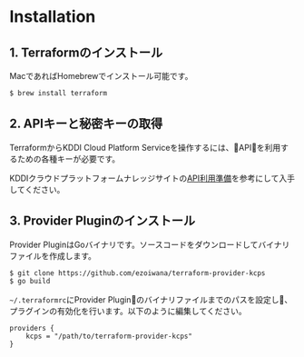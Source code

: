 # Installation

## 1. Terraformのインストール

MacであればHomebrewでインストール可能です。

```sh
$ brew install terraform
```


## 2. APIキーと秘密キーの取得

TerraformからKDDI Cloud Platform Serviceを操作するには、APIを利用するための各種キーが必要です。

KDDIクラウドプラットフォームナレッジサイトの[API利用準備](https://iaas.cloud-platform.kddi.ne.jp/developer/api/cloud-stack-api/use/)を参考にして入手してください。

## 3. Provider Pluginのインストール

Provider PluginはGoバイナリです。ソースコードをダウンロードしてバイナリファイルを作成します。

```sh
$ git clone https://github.com/ezoiwana/terraform-provider-kcps
$ go build
```

`~/.terraformrc`にProvider Pluginのバイナリファイルまでのパスを設定し、プラグインの有効化を行います。以下のように編集してください。

```hcl
providers {
    kcps = "/path/to/terraform-provider-kcps"
}
```

